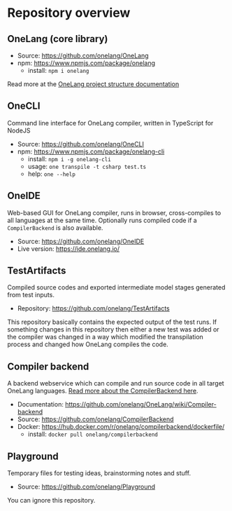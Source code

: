 # Repository overview

## OneLang (core library)

* Source: https://github.com/onelang/OneLang
* npm: https://www.npmjs.com/package/onelang
  * install: `npm i onelang`

Read more at the [OneLang project structure documentation](onelang-project-structure.md)

## OneCLI

Command line interface for OneLang compiler, written in TypeScript for NodeJS

* Source: https://github.com/onelang/OneCLI
* npm: https://www.npmjs.com/package/onelang-cli
  * install: `npm i -g onelang-cli`
  * usage: `one transpile -t csharp test.ts`
  * help: `one --help`

## OneIDE

Web-based GUI for OneLang compiler, runs in browser, cross-compiles to all languages at the same time. Optionally runs compiled code if a `CompilerBackend` is also available.

* Source: https://github.com/onelang/OneIDE
* Live version: https://ide.onelang.io/

## TestArtifacts

Compiled source codes and exported intermediate model stages generated from test inputs.

* Repository: https://github.com/onelang/TestArtifacts

This repository basically contains the expected output of the test runs. If something changes in this repository then either a new test was added or the compiler was changed in a way which modified the transpilation process and changed how OneLang compiles the code.

## Compiler backend

A backend webservice which can compile and run source code in all target OneLang languages. [Read more about the CompilerBackend here](https://github.com/onelang/OneLang/wiki/Compiler-backend).

* Documentation: https://github.com/onelang/OneLang/wiki/Compiler-backend
* Source: https://github.com/onelang/CompilerBackend
* Docker: https://hub.docker.com/r/onelang/compilerbackend/dockerfile/
    * install: `docker pull onelang/compilerbackend`

## Playground

Temporary files for testing ideas, brainstorming notes and stuff.

* Source: https://github.com/onelang/Playground

You can ignore this repository.